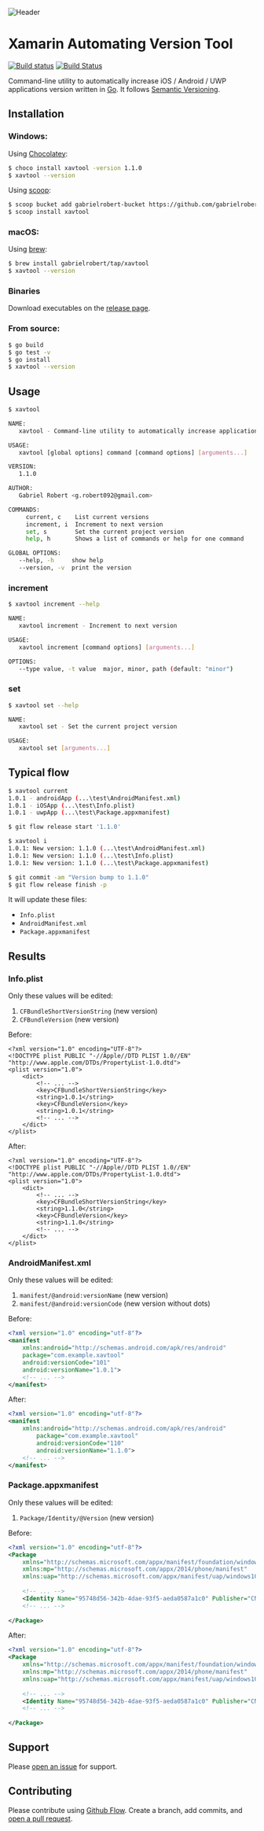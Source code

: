 ![Header](_assets/xavtool_header.png "Header")

# Xamarin Automating Version Tool

[![Build status](https://ci.appveyor.com/api/projects/status/6lfimg1j4pw9f807?svg=true)](https://ci.appveyor.com/project/grobert092/xavtool)
[![Build Status](https://travis-ci.org/gabrielrobert/xavtool.svg?branch=master)](https://travis-ci.org/gabrielrobert/xavtool)

Command-line utility to automatically increase iOS / Android / UWP applications version written in [Go](https://golang.org/). It follows [Semantic Versioning](https://semver.org/).

## Installation

### Windows:

Using [Chocolatey](https://chocolatey.org/):

```bash
$ choco install xavtool -version 1.1.0
$ xavtool --version
```

Using [scoop](http://scoop.sh/):

```bash
$ scoop bucket add gabrielrobert-bucket https://github.com/gabrielrobert/scoop-bucket
$ scoop install xavtool
```

### macOS:

Using [brew](https://brew.sh/):

```bash
$ brew install gabrielrobert/tap/xavtool
$ xavtool --version
```

### Binaries

Download executables on the [release page](https://github.com/gabrielrobert/xavtool/releases/latest).

### From source:

```bash
$ go build
$ go test -v
$ go install
$ xavtool --version
```

## Usage

```bash
$ xavtool

NAME:
   xavtool - Command-line utility to automatically increase applications version

USAGE:
   xavtool [global options] command [command options] [arguments...]

VERSION:
   1.1.0

AUTHOR:
   Gabriel Robert <g.robert092@gmail.com>

COMMANDS:
     current, c    List current versions
     increment, i  Increment to next version
     set, s        Set the current project version
     help, h       Shows a list of commands or help for one command

GLOBAL OPTIONS:
   --help, -h     show help
   --version, -v  print the version
```

### increment
```bash
$ xavtool increment --help

NAME:
   xavtool increment - Increment to next version

USAGE:
   xavtool increment [command options] [arguments...]

OPTIONS:
   --type value, -t value  major, minor, path (default: "minor")
```

### set
```bash
$ xavtool set --help

NAME:
   xavtool set - Set the current project version

USAGE:
   xavtool set [arguments...]
```

## Typical flow

```bash
$ xavtool current
1.0.1 - androidApp (...\test\AndroidManifest.xml)
1.0.1 - iOSApp (...\test\Info.plist)
1.0.1 - uwpApp (...\test\Package.appxmanifest)

$ git flow release start '1.1.0'

$ xavtool i
1.0.1: New version: 1.1.0 (...\test\AndroidManifest.xml)
1.0.1: New version: 1.1.0 (...\test\Info.plist)
1.0.1: New version: 1.1.0 (...\test\Package.appxmanifest)

$ git commit -am "Version bump to 1.1.0"
$ git flow release finish -p
```

It will update these files:

- `Info.plist`
- `AndroidManifest.xml`
- `Package.appxmanifest`

## Results

### Info.plist

Only these values will be edited:

1) `CFBundleShortVersionString` (new version)
2) `CFBundleVersion` (new version)

Before:
```plist
<?xml version="1.0" encoding="UTF-8"?>
<!DOCTYPE plist PUBLIC "-//Apple//DTD PLIST 1.0//EN" "http://www.apple.com/DTDs/PropertyList-1.0.dtd">
<plist version="1.0">
    <dict>
        <!-- ... -->
        <key>CFBundleShortVersionString</key>
        <string>1.0.1</string>
        <key>CFBundleVersion</key>
        <string>1.0.1</string>
        <!-- ... -->
    </dict>
</plist>
```

After:
```plist
<?xml version="1.0" encoding="UTF-8"?>
<!DOCTYPE plist PUBLIC "-//Apple//DTD PLIST 1.0//EN" "http://www.apple.com/DTDs/PropertyList-1.0.dtd">
<plist version="1.0">
    <dict>
        <!-- ... -->
        <key>CFBundleShortVersionString</key>
        <string>1.1.0</string>
        <key>CFBundleVersion</key>
        <string>1.1.0</string>
        <!-- ... -->
    </dict>
</plist>
```

### AndroidManifest.xml

Only these values will be edited:

1) `manifest/@android:versionName` (new version)
2) `manifest/@android:versionCode` (new version without dots)

Before:
```xml
<?xml version="1.0" encoding="utf-8"?>
<manifest
    xmlns:android="http://schemas.android.com/apk/res/android" 
    package="com.example.xavtool" 
    android:versionCode="101"
    android:versionName="1.0.1">
    <!-- ... -->
</manifest>
```

After:
```xml
<?xml version="1.0" encoding="utf-8"?>
<manifest
    xmlns:android="http://schemas.android.com/apk/res/android" 
        package="com.example.xavtool" 
        android:versionCode="110" 
        android:versionName="1.1.0">
    <!-- ... -->
</manifest>
```

### Package.appxmanifest

Only these values will be edited:

1) `Package/Identity/@Version` (new version)

Before:
```xml
<?xml version="1.0" encoding="utf-8"?>
<Package
    xmlns="http://schemas.microsoft.com/appx/manifest/foundation/windows10"
    xmlns:mp="http://schemas.microsoft.com/appx/2014/phone/manifest"
    xmlns:uap="http://schemas.microsoft.com/appx/manifest/uap/windows10" IgnorableNamespaces="uap mp">
    
    <!-- ... -->
    <Identity Name="95748d56-342b-4dae-93f5-aeda0587a1c0" Publisher="CN=gabrielrobert" Version="1.0.1"/>
    <!-- ... -->
    
</Package>
```

After:
```xml
<?xml version="1.0" encoding="utf-8"?>
<Package
    xmlns="http://schemas.microsoft.com/appx/manifest/foundation/windows10"
    xmlns:mp="http://schemas.microsoft.com/appx/2014/phone/manifest"
    xmlns:uap="http://schemas.microsoft.com/appx/manifest/uap/windows10" IgnorableNamespaces="uap mp">
    
    <!-- ... -->
    <Identity Name="95748d56-342b-4dae-93f5-aeda0587a1c0" Publisher="CN=gabrielrobert" Version="1.1.0"/>
    <!-- ... -->
    
</Package>
```

## Support

Please [open an issue](https://github.com/gabrielrobert/xavtool/issues/new) for support.

## Contributing

Please contribute using [Github Flow](https://guides.github.com/introduction/flow/). Create a branch, add commits, and [open a pull request](https://github.com/gabrielrobert/xavtool/compare).